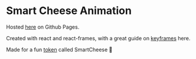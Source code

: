 # Smart Cheese Animation

Hosted [here](https://debiday.github.io/cheese-react-animation/) on Github Pages.

Created with react and react-frames, with a great guide on [keyframes](https://reactjsexample.com/a-react-component-for-creating-frame-based-animations/) here. 

Made for a fun [token](https://adnjoo.github.io/smartcheese/) called SmartCheese 🧀 